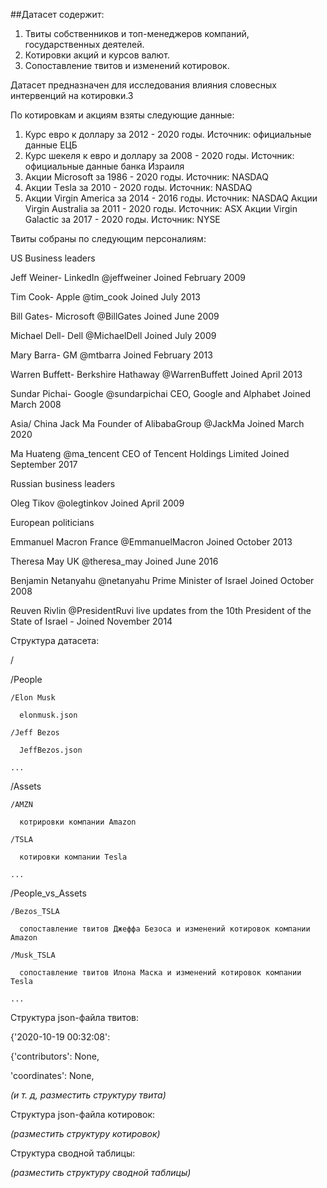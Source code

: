
##Датасет содержит:
1. Твиты собственников и топ-менеджеров компаний, государственных деятелей.
2. Котировки акций и курсов валют.
3. Сопоставление твитов и изменений котировок.

Датасет предназначен для исследования влияния словесных интервенций на котировки.3

По котировкам и акциям взяты следующие данные:

1. Курс евро к доллару за 2012 - 2020 годы. Источник: официальные данные ЕЦБ
2. Курс шекеля к евро и доллару за 2008 - 2020 годы. Источник: официальные данные банка Израиля
3. Акции Microsoft за 1986 - 2020 годы. Источник: NASDAQ
4. Акции Тesla за 2010 - 2020 годы. Источник: NASDAQ
5. Акции Virgin America за 2014 - 2016 годы. Источник: NASDAQ
Акции Virgin Australia за 2011 - 2020 годы. Источник: ASX
Акции Virgin Galactic за 2017 - 2020 годы. Источник: NYSE

Твиты собраны по следующим персоналиям:

US Business leaders

Jeff Weiner- LinkedIn @jeffweiner Joined February 2009

Tim Cook- Apple @tim_cook Joined July 2013

Bill Gates- Microsoft @BillGates Joined June 2009

Michael Dell- Dell @MichaelDell Joined July 2009

Mary Barra- GM @mtbarra Joined February 2013

Warren Buffett- Berkshire Hathaway @WarrenBuffett Joined April 2013

Sundar Pichai- Google @sundarpichai CEO, Google and Alphabet Joined March 2008

Asia/ China
Jack Ma Founder of AlibabaGroup @JackMa Joined March 2020

Ma Huateng @ma_tencent CEO of Tencent Holdings Limited Joined September 2017

Russian business leaders

Oleg Tikov @olegtinkov Joined April 2009

European politicians

Emmanuel Macron France @EmmanuelMacron Joined October 2013

Theresa May UK @theresa_may Joined June 2016

Benjamin Netanyahu @netanyahu Prime Minister of Israel Joined October 2008

Reuven Rivlin @PresidentRuvi live updates from the 10th President of the State of Israel - Joined November 2014


Структура датасета:

/

  /People

    /Elon Musk

      elonmusk.json

    /Jeff Bezos

      JeffBezos.json

    ...

  /Assets

    /AMZN

      котрировки компании Amazon

    /TSLA

      котировки компании Tesla

    ...

  /People_vs_Assets

    /Bezos_TSLA

      сопоставление твитов Джеффа Безоса и изменений котировок компании Amazon

    /Musk_TSLA

      сопоставление твитов Илона Маска и изменений котировок компании Tesla

    ...

Структура json-файла твитов:

{'2020-10-19 00:32:08':

  {'contributors': None,

  'coordinates': None,

*(и т. д, разместить структуру твита)*

Структура json-файла котировок:

*(разместить структуру котировок)*

Структура сводной таблицы:

*(разместить структуру сводной таблицы)*
